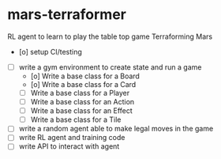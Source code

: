 # mars-terraformer
RL agent to learn to play the table top game Terraforming Mars
- [o]  setup CI/testing
- [ ] write a gym environment to create state and run a game
    - [o] Write a base class for a Board
    - [o] Write a base class for a Card
    - [ ] Write a base class for a Player
    - [ ] Write a base class for an Action
    - [ ] Write a base class for an Effect
    - [ ] Write a base class for a Tile
- [ ] write a random agent able to make legal moves in the game
- [ ] write RL agent and training code
- [ ] write API to interact with agent

